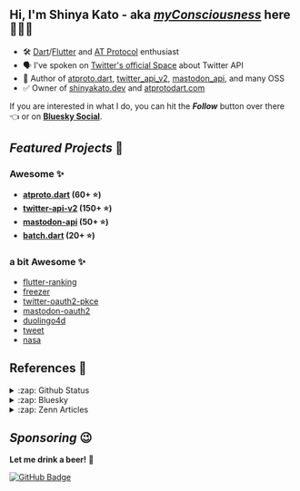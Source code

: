 ## Hi, I'm Shinya Kato - aka [**_myConsciousness_**](https://github.com/myConsciousness/) here 👋👨‍💻

- 🛠️ [Dart](https://dart.dev)/[Flutter](https://flutter.dev) and [AT Protocol](https://atproto.com) enthusiast
- 🗣️ I've spoken on [Twitter's official Space](https://twitter.com/TwitterDevJP/status/1572870095193272320) about Twitter API
- 🧐 Author of [atproto.dart](https://github.com/myConsciousness/atproto.dart), [twitter_api_v2](https://github.com/twitter-dart/twitter-api-v2), [mastodon_api](https://github.com/mastodon-dart/mastodon-api), and many OSS
- ✅ Owner of [shinyakato.dev](https://shinyakato.dev) and [atprotodart.com](https://atprotodart.com)

If you are interested in what I do, you can hit the **_Follow_** button over there 👈 or on **[Bluesky Social](https://staging.bsky.app/profile/shinyakato.dev)**.

## **_Featured Projects_** 🚀

### **Awesome** ✨

- **[atproto.dart](https://github.com/myConsciousness/atproto.dart) (60+ ⭐)**
- **[twitter-api-v2](https://github.com/twitter-dart/twitter-api-v2) (150+ ⭐)**
- **[mastodon-api](https://github.com/mastodon-dart/mastodon-api) (50+ ⭐)**
- **[batch.dart](https://github.com/batch-dart/batch.dart) (20+ ⭐)**

### **a bit Awesome** ✨

- [flutter-ranking](https://github.com/myConsciousness/flutter-ranking)
- [freezer](https://github.com/myConsciousness/freezer)
- [twitter-oauth2-pkce](https://github.com/twitter-dart/twitter-oauth2-pkce)
- [mastodon-oauth2](https://github.com/mastodon-dart/mastodon-oauth2)
- [duolingo4d](https://github.com/duolingo-dart/duolingo4d)
- [tweet](https://github.com/dart-actions/tweet)
- [nasa](https://github.com/myConsciousness/nasa-api)

## **References** 🔭

<details>
  <summary>:zap: Github Status</summary>

[![trophy](https://github-profile-trophy.vercel.app/?username=myConsciousness&theme=gruvbox&include_all_commits=true&count_private=true)](https://github-profile-trophy.vercel.app/?username=myConsciousness&margin-w=15&include_all_commits=true&count_private=true)

<div>
  <img height="180em" src="https://github-readme-stats.vercel.app/api?username=myConsciousness&count_private=true&theme=gruvbox&show_icons=true&include_all_commits=true&count_private=true"/>
  <img height="180em" src="https://github-readme-stats.vercel.app/api/top-langs/?username=myConsciousness&layout=compact&langs_count=7&theme=gruvbox"/>
</details>

<details>
  <summary>:zap: Bluesky</summary>

---

This content is fetched by [bluesky](https://github.com/myConsciousness/atproto.dart/tree/main/packages/bluesky).

<!-- MY-BSKY_TIMELINE:START - Do not remove or modify this section -->
---

> Shinya Kato 🤯 @shinyakato.dev 2023-08-01T01:09:18.755Z
>
> Interesting 👀

---

> Shinya Kato 🤯 @shinyakato.dev 2023-08-01T00:41:32.420Z
>
> The official iOS app is displaying the link card strangely, has this been the case before?

---

> bryan newbold @bnewbold.bsky.team 2023-07-31T23:50:02.028Z
>
> [DEⅤS]

got some early notes here on protocol plan to shift from full repo history to snapshots with logical clocks. check it out, especially if you are working with the firehose!

---

> Shinya Kato 🤯 @shinyakato.dev 2023-08-01T00:28:23.177Z
>
> I have added documentation on `bluesky_text` to atprotodart.com :) `bluesky_text` is a package for Dart/Bluesky that allows easy handle of RichText in Bluesky.

https://atprotodart.com/docs/packages/bluesky_text
https://pub.dev/packages/bluesky_text

---

> Kylie Robison @kylierobison.com 2023-07-31T21:00:06.507Z
>
> I wrote about the racist usernames found on Bluesky, obtained an email investors sent to the team, details about the personalized apologies from the company, and more.
https://fortune.com/2023/07/31/inside-bluesky-moderation-crisis-investor-pushback-user-backlash-ceo-apology/

---
<!-- MY-BSKY_TIMELINE:END -->

</details>

<details>
  <summary>:zap: Zenn Articles</summary>

<!-- MY-ZENN-ARTICLES:START - Do not remove or modify this section -->
- 🖼 [【Dart/Flutter】Bluesky APIからメディアを添付してBlueskyにポストする](https://zenn.dev/kato_shinya/articles/lets-post-with-media-and-dart-to-bluesky) (2023-07-25)
- 🏎️ [【Dart/Flutter】DartでBlueskyのFirehose APIを簡単に使用する](https://zenn.dev/kato_shinya/articles/lets-use-bluesky-firehose-api-with-dart) (2023-06-10)
- 🖌 [GitHub ActionsからBluesky Socialへ簡単にポストする](https://zenn.dev/kato_shinya/articles/send-post-to-bluesky-via-github-actions) (2023-05-20)
- 💙 [bluesky_cliでコマンドラインから簡単にBluesky SocialのAPIを叩く](https://zenn.dev/kato_shinya/articles/lets-try-bluesky-cli) (2023-04-04)
- 💙 [誰でもできる、Blueskyでカスタムドメインを簡単に設定する方法](https://zenn.dev/kato_shinya/articles/lets-set-custom-domain-in-bluesky) (2023-03-14)
<!-- MY-ZENN-ARTICLES:END -->
</details>

## **_Sponsoring_** 😉

**Let me drink a beer!** 🍻

[![GitHub Badge](https://img.shields.io/badge/Github%20Sponsor-orange?style=for-the-badge&logo=github&logoColor=white)](https://github.com/sponsors/myConsciousness)
